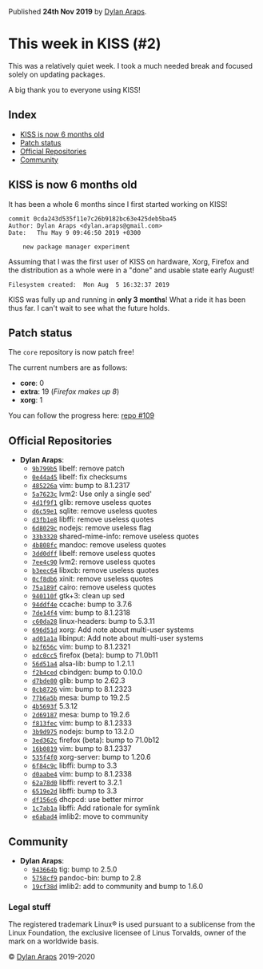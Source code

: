 Published **24th Nov 2019** by [Dylan
Araps](https://github.com/dylanaraps).

# This week in KISS (#2)

This was a relatively quiet week. I took a much needed break and focused
solely on updating packages.

A big thank you to everyone using KISS!

## Index

-   [KISS is now 6 months old](#kiss-is-now-6-months-old)
-   [Patch status](#patch-status)
-   [Official Repositories](#official-repositories)
-   [Community](#community)

## KISS is now 6 months old

It has been a whole 6 months since I first started working on KISS!

    commit 0cda243d535f11e7c26b9182bc63e425deb5ba45
    Author: Dylan Araps <dylan.araps@gmail.com>
    Date:   Thu May 9 09:46:50 2019 +0300

        new package manager experiment

Assuming that I was the first user of KISS on hardware, Xorg, Firefox
and the distribution as a whole were in a "done" and usable state
early August!

    Filesystem created:  Mon Aug  5 16:32:37 2019

KISS was fully up and running in **only 3 months**! What a ride it has
been thus far. I can't wait to see what the future holds.

## Patch status

The `core` repository is now patch free!

The current numbers are as follows:

-   **core**: 0
-   **extra**: 19 (*Firefox makes up 8*)
-   **xorg**: 1

You can follow the progress here: [repo #109](https://github.com/kiss-community/repo/issues/109)

## Official Repositories

-   **Dylan Araps**:
    -   [`9b799b5`](https://github.com/kiss-community/repo/commit/9b799b5)
        libelf: remove patch
    -   [`0e44a45`](https://github.com/kiss-community/repo/commit/0e44a45)
        libelf: fix checksums
    -   [`485226a`](https://github.com/kiss-community/repo/commit/485226a)
        vim: bump to 8.1.2317
    -   [`5a7623c`](https://github.com/kiss-community/repo/commit/5a7623c)
        lvm2: Use only a single sed'
    -   [`4d1f9f1`](https://github.com/kiss-community/repo/commit/4d1f9f1)
        glib: remove useless quotes
    -   [`d6c59e1`](https://github.com/kiss-community/repo/commit/d6c59e1)
        sqlite: remove useless quotes
    -   [`d3fb1e8`](https://github.com/kiss-community/repo/commit/d3fb1e8)
        libffi: remove useless quotes
    -   [`6d8029c`](https://github.com/kiss-community/repo/commit/6d8029c)
        nodejs: remove useless flag
    -   [`33b3320`](https://github.com/kiss-community/repo/commit/33b3320)
        shared-mime-info: remove useless quotes
    -   [`4b808fc`](https://github.com/kiss-community/repo/commit/4b808fc)
        mandoc: remove useless quotes
    -   [`3dd0dff`](https://github.com/kiss-community/repo/commit/3dd0dff)
        libelf: remove useless quotes
    -   [`7ee4c90`](https://github.com/kiss-community/repo/commit/7ee4c90)
        lvm2: remove useless quotes
    -   [`b3eec64`](https://github.com/kiss-community/repo/commit/b3eec64)
        libxcb: remove useless quotes
    -   [`0cf8db6`](https://github.com/kiss-community/repo/commit/0cf8db6)
        xinit: remove useless quotes
    -   [`75a189f`](https://github.com/kiss-community/repo/commit/75a189f)
        cairo: remove useless quotes
    -   [`940110f`](https://github.com/kiss-community/repo/commit/940110f)
        gtk+3: clean up sed
    -   [`94ddf4e`](https://github.com/kiss-community/repo/commit/94ddf4e)
        ccache: bump to 3.7.6
    -   [`7de14f4`](https://github.com/kiss-community/repo/commit/7de14f4)
        vim: bump to 8.1.2318
    -   [`c60da28`](https://github.com/kiss-community/repo/commit/c60da28)
        linux-headers: bump to 5.3.11
    -   [`696d51d`](https://github.com/kiss-community/repo/commit/696d51d)
        xorg: Add note about multi-user systems
    -   [`ad01a1a`](https://github.com/kiss-community/repo/commit/ad01a1a)
        libinput: Add note about multi-user systems
    -   [`b2f656c`](https://github.com/kiss-community/repo/commit/b2f656c)
        vim: bump to 8.1.2321
    -   [`edc0cc5`](https://github.com/kiss-community/repo/commit/edc0cc5)
        firefox (beta): bump to 71.0b11
    -   [`56d51a4`](https://github.com/kiss-community/repo/commit/56d51a4)
        alsa-lib: bump to 1.2.1.1
    -   [`f2b4ced`](https://github.com/kiss-community/repo/commit/f2b4ced)
        cbindgen: bump to 0.10.0
    -   [`d7bde80`](https://github.com/kiss-community/repo/commit/d7bde80)
        glib: bump to 2.62.3
    -   [`0cb8726`](https://github.com/kiss-community/repo/commit/0cb8726)
        vim: bump to 8.1.2323
    -   [`77b6a5b`](https://github.com/kiss-community/repo/commit/77b6a5b)
        mesa: bump to 19.2.5
    -   [`4b5693f`](https://github.com/kiss-community/repo/commit/4b5693f)
        5.3.12
    -   [`2d69187`](https://github.com/kiss-community/repo/commit/2d69187)
        mesa: bump to 19.2.6
    -   [`f813fec`](https://github.com/kiss-community/repo/commit/f813fec)
        vim: bump to 8.1.2333
    -   [`3b9d975`](https://github.com/kiss-community/repo/commit/3b9d975)
        nodejs: bump to 13.2.0
    -   [`3ed362c`](https://github.com/kiss-community/repo/commit/3ed362c)
        firefox (beta): bump to 71.0b12
    -   [`16b0819`](https://github.com/kiss-community/repo/commit/16b0819)
        vim: bump to 8.1.2337
    -   [`535f4f0`](https://github.com/kiss-community/repo/commit/535f4f0)
        xorg-server: bump to 1.20.6
    -   [`6f84c9c`](https://github.com/kiss-community/repo/commit/6f84c9c)
        libffi: bump to 3.3
    -   [`d0aabe4`](https://github.com/kiss-community/repo/commit/d0aabe4)
        vim: bump to 8.1.2338
    -   [`62a78d0`](https://github.com/kiss-community/repo/commit/62a78d0)
        libffi: revert to 3.2.1
    -   [`6519e2d`](https://github.com/kiss-community/repo/commit/6519e2d)
        libffi: bump to 3.3
    -   [`df156c6`](https://github.com/kiss-community/repo/commit/df156c6)
        dhcpcd: use better mirror
    -   [`1c7ab1a`](https://github.com/kiss-community/repo/commit/1c7ab1a)
        libffi: Add rationale for symlink
    -   [`e6abad4`](https://github.com/kiss-community/repo/commit/e6abad4)
        imlib2: move to community

## Community

-   **Dylan Araps**:
    -   [`943664b`](https://github.com/kiss-community/community/commit/943664b)
        tig: bump to 2.5.0
    -   [`5758cf9`](https://github.com/kiss-community/community/commit/5758cf9)
        pandoc-bin: bump to 2.8
    -   [`19cf38d`](https://github.com/kiss-community/community/commit/19cf38d)
        imlib2: add to community and bump to 1.6.0

### Legal stuff

The registered trademark Linux® is used pursuant to a sublicense from
the Linux Foundation, the exclusive licensee of Linus Torvalds, owner of
the mark on a world­wide basis.

© [Dylan Araps](https://github.com/dylanaraps) 2019-2020
